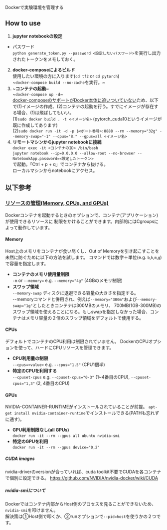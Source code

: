 Dockerで実験環境を管理する
## How to use
1. **jupyter notebookの設定** 
* パスワード  
`python generate_token.py --password <設定したいパスワード>`を実行し出力されたトークンをメモしておく。  
2. **docker-composeによるビルド**  
使用したい環境の方に入ります(`cd tf2` or `cd pytorch`)  
~`docker-compose build --no-cache`を実行。~
3. ~**コンテナの起動**~  
~`docker-compose up -d`~  
[docker-composeのサポートがDocker本体に追いついていない](https://forums.docker.com/t/how-to-use-gpus-option-with-docker-compose/78558)ため、以下で(1)イメージの作成、(2)コンテナの起動を行う。すでにイメージが存在する場合、(1)は飛ばしてもいい。  
(1)`sudo docker build . -t <イメージ名>` (pytorch_cuda10というイメージが既に作成してあります)   
(2)`sudo docker run -it -d -p $<ポート番号>:8888 --rm --memory="32g" --memory-swap="-1" --cpus="8." --gpus=all <イメージ名> `
4. **リモートマシンからjupyter notebookに接続**  
`docker exec -it <コンテナのID> /bin/bash`  
`jupyter notebook --ip=0.0.0.0 --allow-root --no-browser --NotebookApp.password=<設定したトークン>`  
で起動。「Ctrl + p + q」でコンテナから抜ける。  
ローカルマシンからnotebookにアクセス。
  
## 以下参考
### [リソースの管理(Memory, CPUs, and GPUs)](https://docs.docker.com/config/containers/resource_constraints/)
Dockerコンテナを起動するときのオプションで、コンテナ(アプリケーション)が使用できるリソースに
制限をかけることができます。内部的にはCgroupsによって動作しています。
#### Memory
Host上のメモリをコンテナが食い尽くし、Out of Memoryを引き起こすことを未然に防ぐために以下の方法を試します。
コマンドでは数字＋単位(e.g. `b`,`k`,`m`,`g`)で容量を指定します。

* **コンテナのメモリ使用量制限**  
`-m` or `--memory=` e.g. `--memory="4g"` (4GBのメモリ制限)
* **スワップ領域**  
`--memory-swap`
ディスクに退避できる容量の大きさを指定する。  
--memoryコマンドと併用され、例えば`--memory="300m"`および`--memory-swap="1g"`としたときコンテナは300MBのメモリ、
700MB(1GB-300MB)のスワップ領域を使えることになる。もしswapを指定しなかった場合、コンテナはメモリ容量の２倍のスワップ領域をデフォルトで使用する。

#### CPUs
デフォルトでコンテナのCPU利用は制限されていません。
DockerのCPUオプションを使って、ハードにCPUリソースを管理できます。
* **CPU利用量の制限**  
`--cpus=<value>` e.g. `--cpus="1.5"` (CPU1個半)
* **特定のCPUを利用する**  
`--cpuset-cpus` e.g. `--cpuset-cpus="0-3"` (1~4番目のCPU), `--cpuset-cpus="1,3"` (2, 4番目のCPU)

#### GPUs
NVIDIA-CONTAINER-RUNTIMEがインストールされていることが前提。
`apt-get install nvidia-container-runtime`でインストールできる(PATHも忘れずに通す)。
* **GPU利用制限なし(all GPUs)**  
`docker run -it --rm --gpus all ubuntu nvidia-smi`
* **特定のGPUを利用**  
`docker run -it --rm --gpus device="0,2"`
##### CUDA images
nvidia-driverのversionが合っていれば、cuda toolkit不要でCUDAを各コンテナで個別に設定できる。
https://github.com/NVIDIA/nvidia-docker/wiki/CUDA
##### nvidia-smiについて
Dockerではコンテナ内部からHost側のプロセスを見ることができないため、`nvidia-smi`を叩けません。  
解決策は①Host側で叩くか、②runオプションで`--pid=host`を使うかの２つです。 
